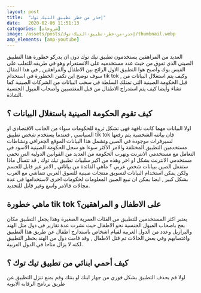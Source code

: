 ```yaml
---
layout: post
title:  "إحذر من خطر تطبيق التيك توك"
date:   2020-02-06 11:51:13
categories: [شروحات]
image: /assets/posts/إحذر-من-خطر-تطبيق-التيك-توك/thumbnail.webp
amp_elements: [amp-youtube]
---
```


العديد من المراهقين يستخدمون تطبيق تيك توك دون ان يدركو خطورة هذا التطبيق الصيني الذي تفوق من حيث عدد مستخدميه على الانستغرام وهو في طريقه للتغلب على الفيس بوك واصبح هوا التطبيق الاول الرائج بين الاطفال والمراهقين , في هذا المقال سوف نوضح اين تكمن الخطورة في استخدام tik tok , وكيف يتم استغلال البيانات من قبل الحكومة الصينية التي تمتلك السلطة في سحب البيانات من الشركات الصينية كما تشاء وايضا كيف يتم استدراج الاطفال من قبل المغتصبين واصحاب الميول الجنسية الشاذة.

## كيف تقوم الحكومة الصينية باستغلال البيانات ؟

اولا البيانات مهما كانت تافهة فهي تشكل ثروة للحكومات سواء من الجانب الاقتصادي او السياسي , فعندما يستخدم شخص تطبيق tik tok فان بيانته الشخصية يتم رفعها لسيرفرات موجودة في الصين وتشمل هذا البيانات الموقع الجغرافي ونشاطات مستخدمين التطبيق المختلفة والامر الاكثر سوءا هو سجل الحكومة الصينية الاسود في التعامل مع مستخدمي الانترنت وتهرب الحكومة من العديد من القوانين الدولية التي تحمي مستخدمي الانترنت بشكل او اخر وهذه من اكبر سلبيات تطبيق تيك توك , قد تتسأل ماذا ستفعل الصين ببيانات شخص عربي ؟ ماهي الفائدة من بياناتي , الامر غير قابل للحسم ولكن يمكن استخدام البيانات لتسويق منتجات صينية للسوق العربي تتماشي مع العرب بشكل كبير , ايضا يمكن ان تبيع الصين المعلومات لحكومات اخرى لاستخدامها في عدة مجالات فالامر واسع وغير قابل للتحديد.

## ماهي خطورة tik tok على الاطفال و المراهقين؟

يعتبر اكثر المستخدمين للتطبيق من الفئات العمرية الصغيرة وهذا يجعل التطبيق مكان يعج باصحاب الميول الجنسية نحو الاطفال حيث نشرت عدة تقارير في دول مثل الهند والبرازيل وعدد من الدول العربية لقيام اشخاص باستدارج اطفال عن طريق هذا التطبيق واغتصابهم وفي بعض الحالات تم قتل الاطفال , وقد قامت دول من الهند بحظر التطبيق لكنه لا يزال متاحا في الدول العربية.

## كيف أحمي ابنائي من تطبيق تيك توك ؟

اولا قم بحذف التطبيق بشكل فوري من جهاز ابنك او بنتك وقم بمنع تنزل التطبيق عن طريق برنامج الرقابه الابوية

<amp-youtube credentials="omit" data-videoid="BwbJGXrCDYY" layout="responsive" width="480" height="270"></amp-youtube>
